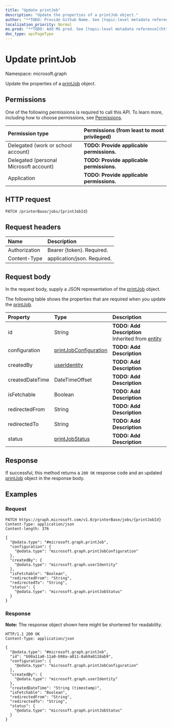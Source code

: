 ```yaml
---
title: "Update printJob"
description: "Update the properties of a printJob object."
author: "**TODO: Provide Github Name. See [topic-level metadata reference](https://msgo.azurewebsites.net/add/document/guidelines/metadata.html#topic-level-metadata)**"
localization_priority: Normal
ms.prod: "**TODO: Add MS prod. See [topic-level metadata reference](https://msgo.azurewebsites.net/add/document/guidelines/metadata.html#topic-level-metadata)**"
doc_type: apiPageType
---
```


# Update printJob
Namespace: microsoft.graph



Update the properties of a [printJob](../resources/printjob.md) object.

## Permissions
One of the following permissions is required to call this API. To learn more, including how to choose permissions, see [Permissions](/graph/permissions-reference).

|Permission type|Permissions (from least to most privileged)|
|:---|:---|
|Delegated (work or school account)|**TODO: Provide applicable permissions.**|
|Delegated (personal Microsoft account)|**TODO: Provide applicable permissions.**|
|Application|**TODO: Provide applicable permissions.**|

## HTTP request

<!-- {
  "blockType": "ignored"
}
-->
``` http
PATCH /printerBase/jobs/{printJobId}
```

## Request headers
|Name|Description|
|:---|:---|
|Authorization|Bearer {token}. Required.|
|Content-Type|application/json. Required.|

## Request body
In the request body, supply a JSON representation of the [printJob](../resources/printjob.md) object.

The following table shows the properties that are required when you update the [printJob](../resources/printjob.md).

|Property|Type|Description|
|:---|:---|:---|
|id|String|**TODO: Add Description** Inherited from [entity](../resources/entity.md)|
|configuration|[printJobConfiguration](../resources/printjobconfiguration.md)|**TODO: Add Description**|
|createdBy|[userIdentity](../resources/useridentity.md)|**TODO: Add Description**|
|createdDateTime|DateTimeOffset|**TODO: Add Description**|
|isFetchable|Boolean|**TODO: Add Description**|
|redirectedFrom|String|**TODO: Add Description**|
|redirectedTo|String|**TODO: Add Description**|
|status|[printJobStatus](../resources/printjobstatus.md)|**TODO: Add Description**|



## Response

If successful, this method returns a `200 OK` response code and an updated [printJob](../resources/printjob.md) object in the response body.

## Examples

### Request
<!-- {
  "blockType": "request",
  "name": "update_printjob"
}
-->
``` http
PATCH https://graph.microsoft.com/v1.0/printerBase/jobs/{printJobId}
Content-Type: application/json
Content-length: 376

{
  "@odata.type": "#microsoft.graph.printJob",
  "configuration": {
    "@odata.type": "microsoft.graph.printJobConfiguration"
  },
  "createdBy": {
    "@odata.type": "microsoft.graph.userIdentity"
  },
  "isFetchable": "Boolean",
  "redirectedFrom": "String",
  "redirectedTo": "String",
  "status": {
    "@odata.type": "microsoft.graph.printJobStatus"
  }
}
```


### Response
**Note:** The response object shown here might be shortened for readability.
<!-- {
  "blockType": "response",
  "truncated": true
}
-->
``` http
HTTP/1.1 200 OK
Content-Type: application/json

{
  "@odata.type": "#microsoft.graph.printJob",
  "id": "b98a11a0-11a0-b98a-a011-8ab9a0118ab9",
  "configuration": {
    "@odata.type": "microsoft.graph.printJobConfiguration"
  },
  "createdBy": {
    "@odata.type": "microsoft.graph.userIdentity"
  },
  "createdDateTime": "String (timestamp)",
  "isFetchable": "Boolean",
  "redirectedFrom": "String",
  "redirectedTo": "String",
  "status": {
    "@odata.type": "microsoft.graph.printJobStatus"
  }
}
```

